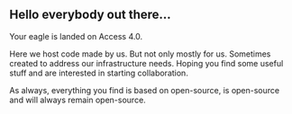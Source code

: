 ## Hello everybody out there...

Your eagle is landed on Access 4.0.

Here we host code made by us. But not only mostly for us. Sometimes created to address our infrastructure needs. Hoping you find some useful stuff and are interested in starting collaboration.

As always, everything you find is based on open-source, is open-source and will always remain open-source.
